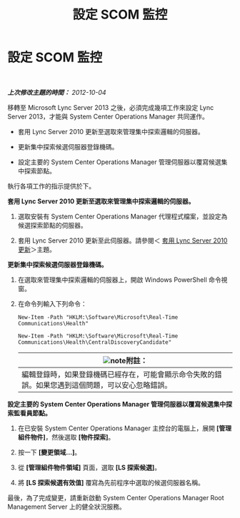 ﻿---
title: 設定 SCOM 監控
TOCTitle: 設定 SCOM 監控
ms:assetid: 4003d225-2a33-448c-abd9-571750661140
ms:mtpsurl: https://technet.microsoft.com/zh-tw/library/JJ688033(v=OCS.15)
ms:contentKeyID: 49890034
ms.date: 08/10/2015
mtps_version: v=OCS.15
ms.translationtype: HT
---

# 設定 SCOM 監控

 

_**上次修改主題的時間：** 2012-10-04_

移轉至 Microsoft Lync Server 2013 之後，必須完成幾項工作來設定 Lync Server 2013，才能與 System Center Operations Manager 共同運作。

  - 套用 Lync Server 2010 更新至選取來管理集中探索邏輯的伺服器。

  - 更新集中探索候選伺服器登錄機碼。

  - 設定主要的 System Center Operations Manager 管理伺服器以覆寫候選集中探索節點。

執行各項工作的指示提供於下。

**套用 Lync Server 2010 更新至選取來管理集中探索邏輯的伺服器。**

1.  選取安裝有 System Center Operations Manager 代理程式檔案，並設定為候選探索節點的伺服器。

2.  套用 Lync Server 2010 更新至此伺服器。請參閱＜ [套用 Lync Server 2010 更新](apply-lync-server-2010-updates.md)＞主題。

**更新集中探索候選伺服器登錄機碼。**

1.  在選取來管理集中探索邏輯的伺服器上，開啟 Windows PowerShell 命令視窗。

2.  在命令列輸入下列命令：
    
    ```
    New-Item -Path "HKLM:\Software\Microsoft\Real-Time Communications\Health"
    ```
    ```
    New-Item -Path "HKLM:\Software\Microsoft\Real-Time Communications\Health\CentralDiscoveryCandidate"
    ```
    
    <table>
    <thead>
    <tr class="header">
    <th><img src="images/Gg398811.note(OCS.15).gif" title="note" alt="note" />附註：</th>
    </tr>
    </thead>
    <tbody>
    <tr class="odd">
    <td>編輯登錄時，如果登錄機碼已經存在，可能會顯示命令失敗的錯誤。如果您遇到這個問題，可以安心忽略錯誤。</td>
    </tr>
    </tbody>
    </table>


**設定主要的 System Center Operations Manager 管理伺服器以覆寫候選集中探索監看員節點。**

1.  在已安裝 System Center Operations Manager 主控台的電腦上，展開 **\[管理組件物件\]**，然後選取 **\[物件探索\]**。

2.  按一下 **\[變更領域...\]**。

3.  從 **\[管理組件物件領域\]** 頁面，選取 **\[LS 探索候選\]**。

4.  將 **\[LS 探索候選有效值\]** 覆寫為先前程序中選取的候選伺服器名稱。

最後，為了完成變更，請重新啟動 System Center Operations Manager Root Management Server 上的健全狀況服務。

